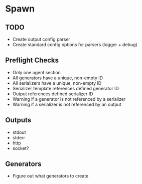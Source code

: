 # Spawn

## TODO

* Create output config parser
* Create standard config options for parsers (logger + debug)

## Preflight Checks

* Only one agent section
* All generators have a unique, non-empty ID
* All serializers have a unique, non-empty ID
* Serializer template references defined generator ID
* Output references defined serializer ID
* Warning if a generator is not referenced by a serializer
* Warning if a serializer is not referenced by an output

## Outputs

* stdout
* stderr
* http
* socket?

## Generators

* Figure out what generators to create
